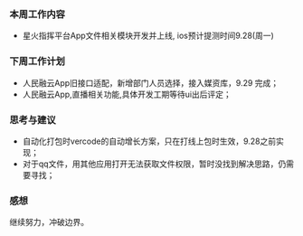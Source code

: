 ### 本周工作内容

- 星火指挥平台App文件相关模块开发并上线, ios预计提测时间9.28(周一)

### 下周工作计划

- 人民融云App旧接口适配，新增部门人员选择，接入媒资库，9.29 完成；
- 人民融云App,直播相关功能,具体开发工期等待ui出后评定；

### 思考与建议

- 自动化打包时vercode的自动增长方案，只在打线上包时生效，9.28之前实现；
- 对于qq文件，用其他应用打开无法获取文件权限，暂时没找到解决思路，仍需要寻找；

### 感想

继续努力，冲破边界。







